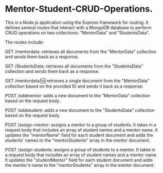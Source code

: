 # Mentor-Student-CRUD-Operations.

This is a Node.js application using the Express framework for routing. It defines several routes that interact with a MongoDB database to perform CRUD operations on two collections: "MentorData" and "StudentsData".

The routes include:

GET /mentordata: retrieves all documents from the "MentorData" collection and sends them back as a response.

GET /StudentsData: retrieves all documents from the "StudentsData" collection and sends them back as a response.

GET /mentordata/:id: retrieves a single document from the "MentorData" collection based on the provided ID and sends it back as a response.

POST /addmentor: adds a new document to the "MentorData" collection based on the request body.

POST /addstudent: adds a new document to the "StudentsData" collection based on the request body.

POST /assign-mentor: assigns a mentor to a group of students. It takes in a request body that includes an array of student names and a mentor name. It updates the 
"mentorName" field for each student document and adds the students' names to the "mentorStudents" array in the mentor document.

POST /assign-students: assigns a group of students to a mentor. It takes in a request body that includes an array of student names and a mentor name. It updates the "studentMentor" field for each student document and adds the mentor's name to the "mentorStudents" array in the mentor document.
